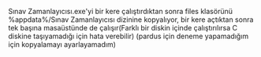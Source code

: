 Sınav Zamanlayıcısı.exe'yi bir kere çalıştırdıktan sonra files klasörünü %appdata%/Sınav Zamanlayıcısı dizinine kopyalıyor,
bir kere açtıktan sonra tek başına masaüstünde de çalışır(Farklı bir diskin içinde çalıştırılırsa C diskine taşıyamadığı için hata verebilir)
(pardus için deneme yapamadığım için kopyalamayı ayarlayamadım)